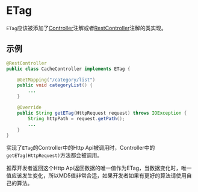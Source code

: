 # ETag

`ETag`应该被添加了[Controller](../annotation/Controller.md)注解或者[RestController](../annotation/RestController.md)注解的类实现。

## 示例
```java
@RestController
public class CacheController implements ETag {

    @GetMapping("/category/list")
    public void categoryList() {
        ...
    }

    @Override
    public String getETag(HttpRequest request) throws IOException {
        String httpPath = request.getPath();
        ...
    }
}
```
实现了`ETag`的Controller中的Http Api被调用时，Controller中的`getETag(HttpRequest)`方法都会被调用。

推荐开发者返回这个Http Api返回数据的唯一值作为ETag，当数据变化时，唯一值应该发生变化，所以MD5值非常合适，如果开发者如果有更好的算法请使用自己的算法。